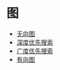 # 图

* [无向图](/graph/undirectedgraph.md)
* [深度优先搜索](/graph/depthfirstsearch.md)
* [广度优先搜索](/graph/breadthfirstsearch.md)
* [有向图](/graph/directedgraph.md)




